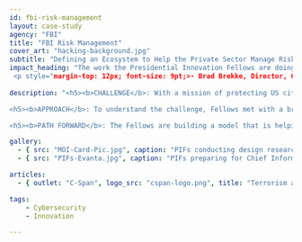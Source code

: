```yaml
---
id: fbi-risk-management
layout: case-study
agency: "FBI"
title: "FBI Risk Management"
cover_art: "hacking-background.jpg"
subtitle: "Defining an Ecosystem to Help the Private Sector Manage Risk and Mitigate Threats"
impact_heading: "The work the Presidential Innovation Fellows are doing on this initiative of risk management and threat prevention is challenging conventional wisdom at the FBI in terms of our role, and in how we should measure success as we help protect the private sector and the US Economy.
 <p style="margin-top: 12px; font-size: 9pt;>- Brad Brekke, Director, Office of the Private Sector, Federal Bureau of Investigation</p>"
  
description: "<h5><b>CHALLENGE</b>: With a mission of protecting US citizens, the Federal Bureau of Investigation is continually faced with a wide range of threats, from terrorism to active shooters to the increasing threat of cyber crime. Part of the FBI’s mission is also to protect private sector companies and the US Economy. In collaboration with the FBI, the Presidential Innovation Fellows focused on the challenge of defining an ecosystem to help the private sector manage risk and mitigate threats, as part of the overall strategy to protect the US economy.</h5>

<h5><b>APPROACH</b>: To understand the challenge, Fellows met with a broad range of stakeholders in private sector companies—those on the front lines who are responsible for preventing attacks—to see firsthand the challenges that they face. These included Chief Information and Security Officers, intelligence analysts, network defenders and general security staff. Additionally, they met with threat management working groups, thought leaders in academia, FBI senior leadership and field agents. Across all of these stakeholders, they surfaced the underlying dynamics in preventing threats, and the needs and opportunities for what effective risk management should look like.</h5>

<h5><b>PATH FORWARD</b>: The Fellows are building a model that is helping both the FBI and the private sector more effectively manage risk. They identified key characteristics and the conditions required for effective risk management. They developed foundational principles that have a tectonic shift in how the FBI engages the private sector. Perhaps most importantly, the Fellows are helping to drive culture change within the FBI, with support from FBI senior leadership to the Field Office level.</h5>"

gallery:
  - { src: "MOI-Card-Pic.jpg", caption: "PIFs conducting design research exercise with cybersecurity users to understand the types of models that are most effective in information sharing and threat prevention." }
  - { src: "PIFs-Evanta.jpg", caption: "PIFs preparing for Chief Information Security Officer (CISO) conference in Los Angeles." }

articles: 
  - { outlet: "C-Span", logo_src: "cspan-logo.png", title: "Terrorism and Partnerships", quote: "First, what became apparent is that we did not understand the private sector well. For us to engage beyond transactional events, we need to know each other better. The second principle is finding mutual benefit. As the Presidential Innovation Fellows put it, ‘Measure value, not investigations.’... what is the value proposition for engagement with the private sector. Which then, now that you’ve identified how you work together, you move from information sharing to collaboration. And by collaboration it means, the third principle, you have to co-create the solution, which is a shift culturally. We like the control, we like to dictate what happens, but we’re looking at how do we do that with the private sector. How do we co-create their solution, and quite frankly it actually works better the iterations we've tried.", url: "https://www.c-span.org/video/?417201-3/terrorism-partnerships" }

tags:
    - Cybersecurity
    - Innovation

---
```

